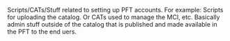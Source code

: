 Scripts/CATs/Stuff related to setting up PFT accounts.
For example: Scripts for uploading the catalog. Or CATs used to manage the MCI, etc.
Basically admin stuff outside of the catalog that is published and made available in the PFT to the end uers.